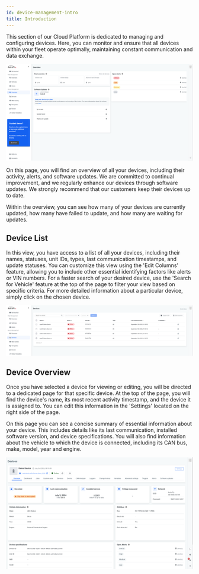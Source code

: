 ```yaml
---
id: device-management-intro
title: Introduction
---
```


This section of our Cloud Platform is dedicated to managing and configuring devices.
Here, you can monitor and ensure that all devices within your fleet operate optimally,
maintaining constant communication and data exchange.

![Device management overview](/img/cloud/device_management/device_management_intro.png)

On this page, you will find an overview of all your devices, including their activity, alerts,
and software updates. We are committed to continual improvement, and we regularly
enhance our devices through software updates. We strongly recommend that our
customers keep their devices up to date.

Within the overview, you can see how many of your devices are currently updated,
how many have failed to update, and how many are waiting for updates.

## Device List
In this view, you have access to a list of all your devices, including their names, statuses, unit IDs, types, last communication timestamps, and update statuses. 
You can customize this view using the 'Edit Columns' feature, allowing you to include other essential identifying factors like alerts or VIN numbers.
For a faster search of your desired device, use the 'Search for Vehicle' feature at the top of the page to filter your view based on specific criteria. 
For more detailed information about a particular device, simply click on the chosen device.

![Device management device](/img/cloud/device_management/device_management_device_list.png)

## Device Overview
Once you have selected a device for viewing or editing, you will be directed to a dedicated page for that specific device. 
At the top of the page, you will find the device's name, its most recent activity timestamp, and the device it is assigned to. 
You can edit this information in the 'Settings' located on the right side of the page. 

On this page you can see a concise summary of essential information about your device. 
This includes details like its last communication, installed software version, and device specifications. 
You will also find information about the vehicle to which the device is connected, including its CAN bus, make, model, year and engine.

![Device management device](/img/cloud/device_management/device_management_device_overview.png)

